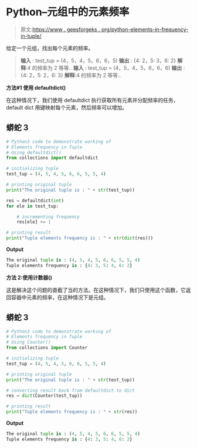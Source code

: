 # Python–元组中的元素频率

> 原文:[https://www . geesforgeks . org/python-elements-in-frequency-in-tuple/](https://www.geeksforgeeks.org/python-elements-frequency-in-tuple/)

给定一个元组，找出每个元素的频率。

> **输入** : test_tup = (4，5，4，5，6，6，5)
> **输出** : {4: 2，5: 3，6: 2}
> **解释**:4 的频率为 2 等等..
> **输入** : test_tup = (4，5，4，5，6，6，6)
> **输出** : {4: 2，5: 2，6: 3}
> **解释**:4 的频率为 2 等等..

**方法#1 使用 defaultdict()**

在这种情况下，我们使用 defaultdict 执行获取所有元素并分配频率的任务，default dict 用键映射每个元素，然后频率可以增加。

## 蟒蛇 3

```py
# Python3 code to demonstrate working of
# Elements frequency in Tuple
# Using defaultdict()
from collections import defaultdict

# initializing tuple
test_tup = (4, 5, 4, 5, 6, 6, 5, 5, 4)

# printing original tuple
print("The original tuple is : " + str(test_tup))

res = defaultdict(int)
for ele in test_tup:

    # incrementing frequency
    res[ele] += 1

# printing result
print("Tuple elements frequency is : " + str(dict(res)))
```

**Output**

```py
The original tuple is : (4, 5, 4, 5, 6, 6, 5, 5, 4)
Tuple elements frequency is : {4: 3, 5: 4, 6: 2}
```

**方法 2:使用计数器()**

这是解决这个问题的直截了当的方法。在这种情况下，我们只使用这个函数，它返回容器中元素的频率，在这种情况下是元组。

## 蟒蛇 3

```py
# Python3 code to demonstrate working of
# Elements frequency in Tuple
# Using Counter()
from collections import Counter

# initializing tuple
test_tup = (4, 5, 4, 5, 6, 6, 5, 5, 4)

# printing original tuple
print("The original tuple is : " + str(test_tup))

# converting result back from defaultdict to dict
res = dict(Counter(test_tup))

# printing result
print("Tuple elements frequency is : " + str(res))
```

**Output**

```py
The original tuple is : (4, 5, 4, 5, 6, 6, 5, 5, 4)
Tuple elements frequency is : {4: 3, 5: 4, 6: 2}
```